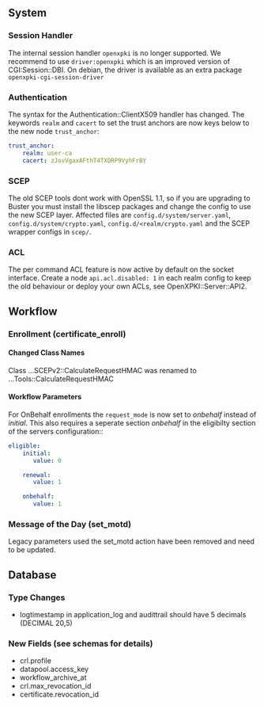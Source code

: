 ## System

### Session Handler

The internal session handler `openxpki` is no longer supported. We recommend to use `driver:openxpki` which is an improved version of CGI:Session::DBI. On debian, the driver is available as an extra package `openxpki-cgi-session-driver`

### Authentication

The syntax for the Authentication::ClientX509 handler has changed. The
keywords `realm` and `cacert` to set the trust anchors are now keys below
to the new node `trust_anchor`:

```yaml
trust_anchor:
    realm: user-ca
    cacert: zJovVgaxAFthT4TXDRP9VyhFrBY
```

### SCEP

The old SCEP tools dont work with OpenSSL 1.1, so if you are upgrading to
Buster you must install the libscep packages and change the config to use
the new SCEP layer. Affected files are `config.d/system/server.yaml`,
`config.d/system/crypto.yaml`, `config.d/<realm/crypto.yaml` and the SCEP
wrapper configs in `scep/`.

### ACL

The per command ACL feature is now active by default on the socket interface.
Create a node `api.acl.disabled: 1` in each realm config to keep the old
behaviour or deploy your own ACLs, see OpenXPKI::Server::API2.

## Workflow

### Enrollment (certificate_enroll)

#### Changed Class Names

Class ...SCEPv2::CalculateRequestHMAC was renamed to ...Tools::CalculateRequestHMAC

#### Workflow Parameters

For OnBehalf enrollments the `request_mode` is now set to *onbehalf* instead of *initial*. This also requires a seperate section *onbehalf* in the eligibilty section of the servers configuration::

```yaml
eligible:
    initial:
       value: 0

    renewal:
       value: 1

    onbehalf:
       value: 1
```

### Message of the Day (set_motd)

Legacy parameters used the set_motd action have been removed and need to be updated.


## Database

### Type Changes

* logtimestamp in application_log and audittrail should have 5 decimals (DECIMAL 20,5)

### New Fields (see schemas for details)

* crl.profile
* datapool.access_key
* workflow_archive_at
* crl.max_revocation_id
* certificate.revocation_id 
